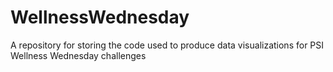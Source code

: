 # WellnessWednesday
A repository for storing the code used to produce data visualizations for PSI Wellness Wednesday challenges
